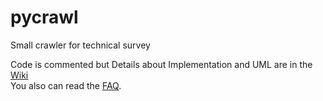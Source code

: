# pycrawl
Small crawler for technical survey

Code is commented but Details about Implementation and UML are in the [Wiki](https://github.com/twpZero/pycrawl/wiki)  
You also can read the [FAQ](https://github.com/twpZero/pycrawl/wiki/FAQ).


